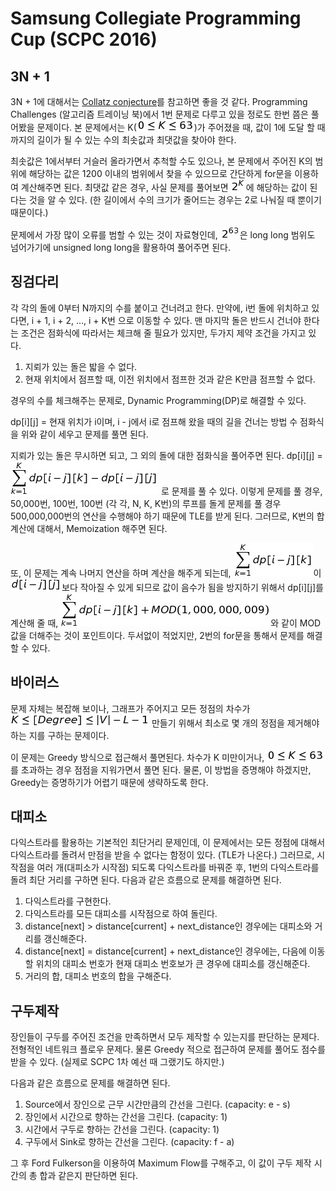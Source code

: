 # Samsung Collegiate Programming Cup (SCPC 2016)
## 3N + 1
3N + 1에 대해서는 [Collatz conjecture](https://en.wikipedia.org/wiki/Collatz_conjecture)를 참고하면 좋을 것 같다.
Programming Challenges (알고리즘 트레이닝 북)에서 1번 문제로 다루고 있을 정로도 한번 쯤은 풀어봤을 문제이다.
본 문제에서는 K(![0<=K<=63](./images/range2.png))가 주어졌을 때, 값이 1에 도달 할 때까지의 길이가 될 수 있는 수의 최솟값과 최댓값을 찾아야 한다.

최솟값은 1에서부터 거슬러 올라가면서 추척할 수도 있으나, 본 문제에서 주어진 K의 범위에 해당하는 값은 1200 이내의 범위에서 찾을 수 있으므로 간단하게 for문을 이용하여 계산해주면 된다.
최댓값 같은 경우, 사실 문제를 풀어보면 ![2^k](./images/2ek.png)에 해당하는 값이 된다는 것을 알 수 있다. (한 길이에서 수의 크기가 줄어드는 경우는 2로 나눠질 때 뿐이기 때문이다.)

문제에서 가장 많이 오류를 범할 수 있는 것이 자료형인데, ![2^63](./images/2e63.png)은 long long 범위도 넘어가기에 unsigned long long을 활용하여 풀어주면 된다.

## 징검다리
각 각의 돌에 0부터 N까지의 수를 붙이고 건너려고 한다. 만약에, i번 돌에 위치하고 있다면, i + 1, i + 2, ..., i + K번 으로 이동할 수 있다.
맨 마지막 돌은 반드시 건너야 한다는 조건은 점화식에 따라서는 체크해 줄 필요가 있지만, 두가지 제약 조건을 가지고 있다.
1. 지뢰가 있는 돌은 밟을 수 없다.
2. 현재 위치에서 점프할 때, 이전 위치에서 점프한 것과 같은 K만큼 점프할 수 없다.

경우의 수를 체크해주는 문제로, Dynamic Programming(DP)로 해결할 수 있다.

dp[i][j] =  현재 위치가 i이며, i - j에서 i로 점프해 왔을 때의 길을 건너는 방법 수
점화식을 위와 같이 세우고 문제를 풀면 된다.

지뢰가 있는 돌은 무시하면 되고, 그 외의 돌에 대한 점화식을 풀어주면 된다.
dp[i][j] = ![recurrence](./images/recurrence.png) 로 문제를 풀 수 있다.
이렇게 문제를 풀 경우, 50,000번, 100번, 100번 (각 각, N, K, K번)의 루프를 돌게 문제를 풀 경우 500,000,000번의 연산을 수행해야 하기 때문에 TLE를 받게 된다. 그러므로, K번의 합 계산에 대해서, Memoization 해주면 된다.


또, 이 문제는 계속 나머지 연산을 하며 계산을 해주게 되는데, ![recurrence](./images/recurrence2.png)이 ![recurrence](./images/recurrence4.png)보다 작아질 수 있게 되므로 값이 음수가 됨을 방지하기 위해서 dp[i][j]를 계산해 줄 때, ![recurrence](./images/recurrence3.png)와 같이 MOD 값을 더해주는 것이 포인트이다.
두서없이 적었지만, 2번의 for문을 통해서 문제를 해결 할 수 있다.

## 바이러스
문제 자체는 복잡해 보이나, 그래프가 주어지고 모든 정점의 차수가 ![range](./images/range.png) 만들기 위해서 최소로 몇 개의 정점을 제거해야 하는 지를 구하는 문제이다.

이 문제는 Greedy 방식으로 접근해서 풀면된다. 차수가 K 미만이거나, ![range](./images/range2.png)를 초과하는 경우 점점을 지워가면서 풀면 된다.
물론, 이 방법을 증명해야 하겠지만, Greedy는 증명하기가 어렵기 때문에 생략하도록 한다.

## 대피소
다익스트라를 활용하는 기본적인 최단거리 문제인데, 이 문제에서는 모든 정점에 대해서 다익스트라를 돌려서 만점을 받을 수 없다는 함정이 있다. (TLE가 나온다.)
그러므로, 시작점을 여러 개(대피소가 시작점) 되도록 다익스트라를 바꿔준 후, 1번의 다익스트라를 돌려 최단 거리를 구하면 된다.
다음과 같은 흐름으로 문제를 해결하면 된다.

1. 다익스트라를 구현한다.
2. 다익스트라를 모든 대피소를 시작점으로 하여 돌린다.
3. distance[next] > distance[current] + next_distance인 경우에는 대피소와 거리를 갱신해준다.
4. distance[next] = distance[current] + next_distance인 경우에는, 다음에 이동할 위치의 대피소 번호가 현재 대피소 번호보가 큰 경우에 대피소를 갱신해준다.
5. 거리의 합, 대피소 번호의 합을 구해준다.

## 구두제작
장인들이 구두를 주어진 조건을 만족하면서 모두 제작할 수 있는지를 판단하는 문제다.
전형적인 네트워크 플로우 문제다. 물론 Greedy 적으로 접근하여 문제를 풀어도 점수를 받을 수 있다. (실제로 SCPC 1차 예선 때 그랬기도 하지만.)

다음과 같은 흐름으로 문제를 해결하면 된다.

1. Source에서 장인으로 근무 시간만큼의 간선을 그린다. (capacity: e - s)
2. 장인에서 시간으로 향하는 간선을 그린다. (capacity: 1)
3. 시간에서 구두로 향하는 간선을 그린다. (capacity: 1)
4. 구두에서 Sink로 향하는 간선을 그린다. (capacity: f - a)

그 후 Ford Fulkerson을 이용하여 Maximum Flow를 구해주고, 이 값이 구두 제작 시간의 총 합과 같은지 판단하면 된다.
